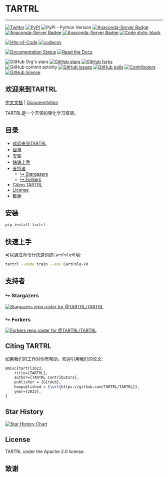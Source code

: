# TARTRL

---
[![Twitter](https://img.shields.io/twitter/url?style=social&url=https%3A%2F%2Ftwitter.com%2FTARTRL_Lab)](https://twitter.com/TARTRL_Lab)
[![PyPI](https://img.shields.io/pypi/v/TARTRL)](https://pypi.org/project/TARTRL/)
![PyPI - Python Version](https://img.shields.io/pypi/pyversions/TARTRL)
[![Anaconda-Server Badge](https://anaconda.org/tartrl/tartrl/badges/version.svg)](https://anaconda.org/tartrl/tartrl)
[![Anaconda-Server Badge](https://anaconda.org/tartrl/tartrl/badges/latest_release_date.svg)](https://anaconda.org/tartrl/tartrl)
[![Anaconda-Server Badge](https://anaconda.org/tartrl/tartrl/badges/downloads.svg)](https://anaconda.org/tartrl/tartrl)
[![Code style: black](https://img.shields.io/badge/code%20style-black-000000.svg)](https://github.com/psf/black)


[![Hits-of-Code](https://hitsofcode.com/github/TARTRL/TARTRL?branch=main)](https://hitsofcode.com/github/TARTRL/TARTRL/view?branch=main)
[![codecov](https://codecov.io/github/TARTRL/TARTRL/branch/main/graph/badge.svg?token=S028HU7Z1L)](https://codecov.io/github/TARTRL/TARTRL)

[![Documentation Status](https://readthedocs.org/projects/tartrl-docs/badge/?version=latest)](https://tartrl-docs.readthedocs.io/zh/latest/?badge=latest)
[![Read the Docs](https://img.shields.io/readthedocs/tartrl-docs-zh?label=%E4%B8%AD%E6%96%87%E6%96%87%E6%A1%A3)](https://tartrl-docs.readthedocs.io/zh/latest/)

![GitHub Org's stars](https://img.shields.io/github/stars/TARTRL)
[![GitHub stars](https://img.shields.io/github/stars/TARTRL/TARTRL)](https://github.com/opendilab/TARTRL/stargazers)
[![GitHub forks](https://img.shields.io/github/forks/TARTRL/TARTRL)](https://github.com/TARTRL/TARTRL/network)
![GitHub commit activity](https://img.shields.io/github/commit-activity/m/TARTRL/TARTRL)
[![GitHub issues](https://img.shields.io/github/issues/TARTRL/TARTRL)](https://github.com/TARTRL/TARTRL/issues)
[![GitHub pulls](https://img.shields.io/github/issues-pr/TARTRL/TARTRL)](https://github.com/TARTRL/TARTRL/pulls)
[![Contributors](https://img.shields.io/github/contributors/TARTRL/TARTRL)](https://github.com/TARTRL/TARTRL/graphs/contributors)
[![GitHub license](https://img.shields.io/github/license/TARTRL/TARTRL)](https://github.com/TARTRL/TARTRL/blob/master/LICENSE)

## 欢迎来到TARTRL

[中文文档](https://tartrl-docs.readthedocs.io/zh/latest/) | [Documentation](https://tartrl-docs.readthedocs.io/en/latest/)

TARTRL是一个开源的强化学习框架。

## 目录

- [欢迎来到TARTRL](#欢迎来到tartrl)
- [目录](#目录)
- [安装](#安装)
- [快速上手](#快速上手)
- [支持者](#支持者)
  - [&#8627; Stargazers](#-stargazers)
  - [&#8627; Forkers](#-forkers)
- [Citing TARTRL](#citing-tartrl)
- [License](#license)
- [致谢](#致谢)

## 安装

```bash
pip install tartrl
```

## 快速上手

可以通过命令行快速训练`CartPole`环境:
```bash
tartrl --mode train --env CartPole-v0
```

## 支持者

### &#8627; Stargazers

[![Stargazers repo roster for @TARTRL/TARTRL](https://reporoster.com/stars/TARTRL/TARTRL)](https://github.com/TARTRL/TARTRL/stargazers)

### &#8627; Forkers

[![Forkers repo roster for @TARTRL/TARTRL](https://reporoster.com/forks/TARTRL/TARTRL)](https://github.com/TARTRL/TARTRL/network/members)

## Citing TARTRL

如果我们的工作对你有帮助，欢迎引用我们的论文:
```latex
@misc{tartrl2023,
    title={TARTRL},
    author={TARTRL Contributors},
    publisher = {GitHub},
    howpublished = {\url{https://github.com/TARTRL/TARTRL}},
    year={2023},
}
```

## Star History

[![Star History Chart](https://api.star-history.com/svg?repos=TARTRL/TARTRL&type=Date)](https://star-history.com/#TARTRL/TARTRL&Date)

## License
TARTRL under the Apache 2.0 license.

## 致谢
